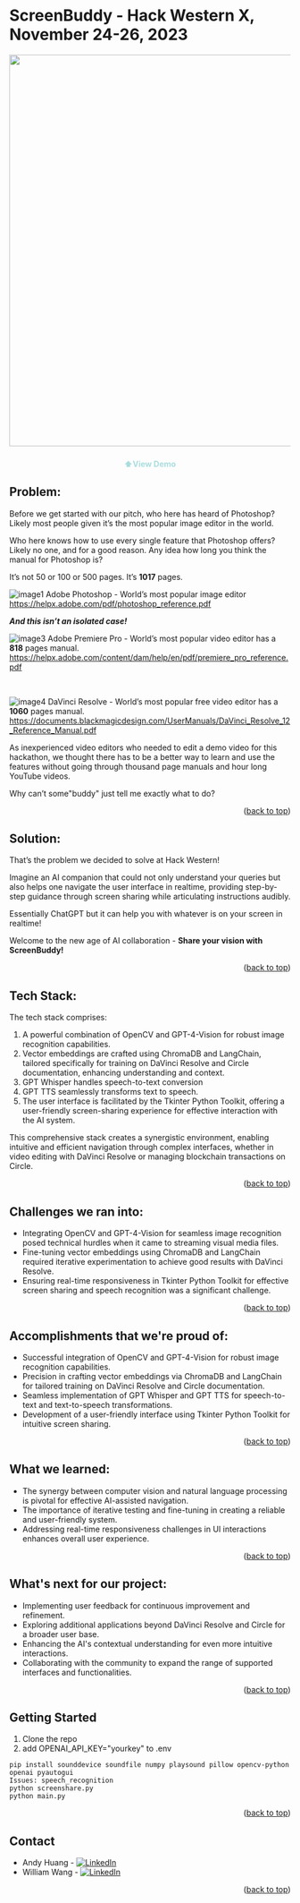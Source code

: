 # ScreenBuddy - Hack Western X, November 24-26, 2023

<!-- BACK TO TOP -->
<a name="readme-top"></a>

<!-- PROJECT LOGO -->

<div align="center">
  <a href="https://github.com/WilliamUW/HackWestern"></a>
 
  [<img src="https://img.youtube.com/vi/MGNQpf0Cvo4/0.jpg" width="700">](https://www.youtube.com/watch?v=MGNQpf0Cvo4)

  <h3 align="center"></h3>
  <p align="center">
    <b style="color: #AADDDF">⬆️View Demo</b>
  </p>
</div>

<!-- ABOUT THE PROJECT -->
## Problem:

Before we get started with our pitch, who here has heard of Photoshop? Likely most people given it’s the most popular image editor in the world.

Who here knows how to use every single feature that Photoshop offers? Likely no one, and for a good reason. Any idea how long you think the manual for Photoshop is?

It’s not 50 or 100 or 500 pages. It’s **1017** pages.

![image1](https://github.com/WilliamUW/HackWestern/assets/58105903/542b9374-5221-40f1-a781-8819995e75b5)
Adobe Photoshop - World’s most popular image editor
https://helpx.adobe.com/pdf/photoshop_reference.pdf


<i>**And this isn’t an isolated case!**</i>


![image3](https://github.com/WilliamUW/HackWestern/assets/58105903/889ca840-285e-4b2e-8a06-684748848ec1)
Adobe Premiere Pro - World’s most popular video editor has a **818** pages manual.
https://helpx.adobe.com/content/dam/help/en/pdf/premiere_pro_reference.pdf

<br />

![image4](https://github.com/WilliamUW/HackWestern/assets/58105903/29a0231f-c482-42ac-ae8e-14315eff3f13)
DaVinci Resolve - World’s most popular free video editor has a **1060** pages manual.
https://documents.blackmagicdesign.com/UserManuals/DaVinci_Resolve_12_Reference_Manual.pdf

As inexperienced video editors who needed to edit a demo video for this hackathon, we thought there has to be a better way to learn and use the features without going through thousand page manuals and hour long YouTube videos.

Why can’t some"buddy" just tell me exactly what to do?

<p align="right">(<a href="#readme-top">back to top</a>)</p>

## Solution:

That’s the problem we decided to solve at Hack Western!

Imagine an AI companion that could not only understand your queries but also helps one navigate the user interface in realtime, providing step-by-step guidance through screen sharing while articulating instructions audibly. 

Essentially ChatGPT but it can help you with whatever is on your screen in realtime!

Welcome to the new age of AI collaboration - <b>Share your vision with ScreenBuddy!</b>

<p align="right">(<a href="#readme-top">back to top</a>)</p>

## Tech Stack:

The tech stack comprises:
1. A powerful combination of OpenCV and GPT-4-Vision for robust image recognition capabilities. 
2. Vector embeddings are crafted using ChromaDB and LangChain, tailored specifically for training on DaVinci Resolve and Circle documentation, enhancing understanding and context. 
3. GPT Whisper handles speech-to-text conversion
4. GPT TTS seamlessly transforms text to speech. 
5. The user interface is facilitated by the Tkinter Python Toolkit, offering a user-friendly screen-sharing experience for effective interaction with the AI system. 

This comprehensive stack creates a synergistic environment, enabling intuitive and efficient navigation through complex interfaces, whether in video editing with DaVinci Resolve or managing blockchain transactions on Circle.

<p align="right">(<a href="#readme-top">back to top</a>)</p>

## Challenges we ran into:

- Integrating OpenCV and GPT-4-Vision for seamless image recognition posed technical hurdles when it came to streaming visual media files.
- Fine-tuning vector embeddings using ChromaDB and LangChain required iterative experimentation to achieve good results with DaVinci Resolve.
- Ensuring real-time responsiveness in Tkinter Python Toolkit for effective screen sharing and speech recognition was a significant challenge.

<p align="right">(<a href="#readme-top">back to top</a>)</p>

## Accomplishments that we're proud of:

- Successful integration of OpenCV and GPT-4-Vision for robust image recognition capabilities.
- Precision in crafting vector embeddings via ChromaDB and LangChain for tailored training on DaVinci Resolve and Circle documentation.
- Seamless implementation of GPT Whisper and GPT TTS for speech-to-text and text-to-speech transformations.
- Development of a user-friendly interface using Tkinter Python Toolkit for intuitive screen sharing.

<p align="right">(<a href="#readme-top">back to top</a>)</p>

## What we learned:

- The synergy between computer vision and natural language processing is pivotal for effective AI-assisted navigation.
- The importance of iterative testing and fine-tuning in creating a reliable and user-friendly system.
- Addressing real-time responsiveness challenges in UI interactions enhances overall user experience.

<p align="right">(<a href="#readme-top">back to top</a>)</p>

## What's next for our project:

- Implementing user feedback for continuous improvement and refinement.
- Exploring additional applications beyond DaVinci Resolve and Circle for a broader user base.
- Enhancing the AI's contextual understanding for even more intuitive interactions.
- Collaborating with the community to expand the range of supported interfaces and functionalities.

<p align="right">(<a href="#readme-top">back to top</a>)</p>



<!-- GETTING STARTED -->
## Getting Started
1. Clone the repo
2. add OPENAI_API_KEY="yourkey" to .env

 ```
pip install sounddevice soundfile numpy playsound pillow opencv-python openai pyautogui
Issues: speech_recognition
python screenshare.py
python main.py
```
<p align="right">(<a href="#readme-top">back to top</a>)</p>


<!-- CONTACT -->
## Contact
* Andy Huang - <a href="https://github.com/andy0207huang"></a> [![LinkedIn][linkedin-shield-andy]][linkedin-url-andy]
* William Wang - <a href="https://github.com/SurjaHead"></a> [![LinkedIn][linkedin-shield-william]][linkedin-url-william]



<p align="right">(<a href="#readme-top">back to top</a>)</p>


<!-- BADGES / SHIELD / IMAGES / URL -->
[OpenCV]: https://img.shields.io/badge/OpenCV-36454F?style=for-the-badge
[Python]: https://img.shields.io/badge/Python-36454F?style=for-the-badge
[GPT-4-Vision]: https://img.shields.io/badge/GPT4Vision-36454F?style=for-the-badge
[Whisper]: https://img.shields.io/badge/Whisper-36454F?style=for-the-badge

[Circle]: https://img.shields.io/badge/Circle-000000?style=for-the-badge
[Infobip]: https://img.shields.io/badge/Infobip-000000?style=for-the-badge
[GoDaddy]: https://img.shields.io/badge/GoDaddy-000000?style=for-the-badge

[linkedin-shield-andy]: https://img.shields.io/badge/-LinkedIn-black.svg?style=for-the-badge&logo=linkedin&colorB=0072b1
[linkedin-url-andy]: https://www.linkedin.com/in/andy-snowflake-huang/
[linkedin-shield-william]: https://img.shields.io/badge/-LinkedIn-black.svg?style=for-the-badge&logo=linkedin&colorB=0072b1
[linkedin-url-william]: https://www.linkedin.com/in/williamuw/
